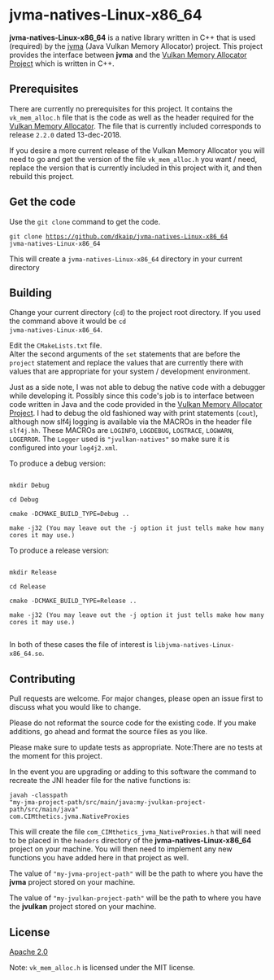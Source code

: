 # jvma-natives-Linux-x86_64

**jvma-natives-Linux-x86_64** is a native library written in C++ that is used (required) by the 
[jvma](https://github.com/dkaip/jvma) (Java Vulkan Memory Allocator) project.  This project provides the interface between **jvma** 
and the [Vulkan Memory Allocator Project](https://github.com/GPUOpen-LibrariesAndSDKs/VulkanMemoryAllocator) which is written in C++.

## Prerequisites
There are currently no prerequisites for this project.
It contains the <code>vk&lowbar;mem&lowbar;alloc.h</code> 
file that is the code as well as the header required for the 
[Vulkan Memory Allocator](https://github.com/GPUOpen-LibrariesAndSDKs/VulkanMemoryAllocator). 
The file that is currently included corresponds to release <code>2.2.0</code> dated 
13-dec-2018.

If you desire a more current release of the Vulkan Memory Allocator you will need to go 
and get the version of the file <code>vk&lowbar;mem&lowbar;alloc.h</code> you 
want / need, replace the version that is currently included in this project with it, and
then rebuild this project.

## Get the code
Use the <code>git clone</code> command to get the code. 

<code>git clone https://github.com/dkaip/jvma-natives-Linux-x86_64 jvma-natives-Linux-x86_64</code> 

This will create a <code>jvma-natives-Linux-x86_64</code> directory in your current directory


## Building
Change your current directory (<code>cd</code>) to the project root directory.  If you used the 
command above it would be <code>cd jvma-natives-Linux-x86_64</code>.    

Edit the <code>CMakeLists.txt</code> file.</br>
Alter the second arguments of the <code>set</code> statements that are 
before the <code>project</code> statement and replace the values that are 
currently there with values that are appropriate for your system / development 
environment.

Just as a side note, I was not able to debug the native code with a debugger while 
developing it.  Possibly since this code's job is to interface between code written
in Java and the code provided in the 
[Vulkan Memory Allocator Project](https://github.com/GPUOpen-LibrariesAndSDKs/VulkanMemoryAllocator). 
I had to debug the old fashioned way with print statements (<code>cout</code>), although now slf4j logging
 is available via the MACROs in the header file 
<code>slf4j.hh</code>.  These MACROs are <code>LOGINFO</code>, <code>LOGDEBUG</code>, <code>LOGTRACE</code>, 
<code>LOGWARN</code>, <code>LOGERROR</code>. The <code>Logger</code> used is 
<code>&quot;jvulkan-natives&quot;</code> 
so make sure it is configured into your <code>log4j2.xml</code>.

To produce a debug version:

<code>
mkdir Debug </br>
cd Debug </br>
cmake -DCMAKE_BUILD_TYPE=Debug .. </br>
make -j32 (You may leave out the -j option it just tells make how many cores it may use.) </code>

To produce a release version:

<code>
mkdir Release</br>
cd Release</br>
cmake -DCMAKE_BUILD_TYPE=Release ..</br>
make -j32 (You may leave out the -j option it just tells make how many cores it may use.)</br> </code>

In both of these cases the file of interest is <code>libjvma-natives-Linux-x86_64.so</code>.

## Contributing
Pull requests are welcome. For major changes, please open an issue first to discuss what you would like to change.  

Please do not reformat the source code for the existing code.  If you make additions, go ahead and format 
the source files as you like.

Please make sure to update tests as appropriate.  Note:There are no tests at the moment for this project.

In the event you are upgrading or adding to this software the command to recreate the 
JNI header file for the native functions is:

<code>javah -classpath &quot;my-jma-project-path/src/main/java:my-jvulkan-project-path/src/main/java&quot; com.CIMthetics.jvma.NativeProxies</code>

This will create the file <code>com&lowbar;CIMthetics&lowbar;jvma&lowbar;NativeProxies.h</code> 
that will need to be placed in the <code>headers</code> directory of 
the **jvma-natives-Linux-x86_64** project on your machine.  You will then need to implement 
any new functions you have added here in that project as well. 

The value of <code>&quot;my-jvma-project-path&quot;</code> will be the path to where you have the **jvma** project stored 
on your machine.

The value of <code>&quot;my-jvulkan-project-path&quot;</code> will be the path to where you have the **jvulkan** project stored 
on your machine.


## License
[Apache 2.0](http://www.apache.org/licenses/LICENSE-2.0)

Note: <code>vk&lowbar;mem&lowbar;alloc.h</code> is licensed under the MIT license.

